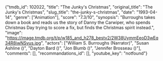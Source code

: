 {"tmdb_id": 102022, "title": "The Junky's Christmas", "original_title": "The Junky's Christmas", "slug_title": "the-junky-s-christmas", "date": "1993-04-14", "genre": ["Animation"], "score": "7.3/10", "synopsis": "Burroughs takes down a book and reads us the story of Danny the Carwiper, who spends Christmas Day trying to score a fix, but finds the Christmas spirit instead.", "image": "https://image.tmdb.org/t/p/w185_and_h278_bestv2/2W38UymmEeoD3wEq34R8iwNSvus.jpg", "actors": ["William S. Burroughs (Narrator)", "Susan Ashline ()", "Dayton Bard ()", "Jon Blumb ()", "Jennifer Brosseau ()"], "comments": [], "recommandations_id": [], "youtube_key": "notfound"}
